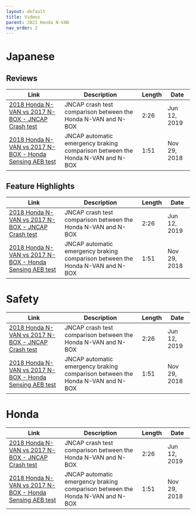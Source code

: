 ```yaml
---
layout: default
title: Videos
parent: 2021 Honda N-VAN
nav_order: 2
---
```


# Japanese

## Reviews
| Link | Description | Length | Date |
| - | - | - | - |
| [2018 Honda N-VAN vs 2017 N-BOX - JNCAP Crash test](https://www.youtube.com/watch?v=LFzXliQbjWM) | JNCAP crash test comparison between the Honda N-VAN and N-BOX | 2:26  | Jun 12, 2019 |
| [2018 Honda N-VAN vs 2017 N-BOX - Honda Sensing AEB test](https://www.youtube.com/watch?v=Nfuf4h7Arhg) | JNCAP automatic emergency braking comparison between the Honda N-VAN and N-BOX | 1:51  | Nov 29, 2018 |

## Feature Highlights

| Link | Description | Length | Date |
| - | - | - | - |
| [2018 Honda N-VAN vs 2017 N-BOX - JNCAP Crash test](https://www.youtube.com/watch?v=LFzXliQbjWM) | JNCAP crash test comparison between the Honda N-VAN and N-BOX | 2:26  | Jun 12, 2019 |
| [2018 Honda N-VAN vs 2017 N-BOX - Honda Sensing AEB test](https://www.youtube.com/watch?v=Nfuf4h7Arhg) | JNCAP automatic emergency braking comparison between the Honda N-VAN and N-BOX | 1:51  | Nov 29, 2018 |



# Safety

| Link | Description | Length | Date |
| - | - | - | - |
| [2018 Honda N-VAN vs 2017 N-BOX - JNCAP Crash test](https://www.youtube.com/watch?v=LFzXliQbjWM) | JNCAP crash test comparison between the Honda N-VAN and N-BOX | 2:26  | Jun 12, 2019 |
| [2018 Honda N-VAN vs 2017 N-BOX - Honda Sensing AEB test](https://www.youtube.com/watch?v=Nfuf4h7Arhg) | JNCAP automatic emergency braking comparison between the Honda N-VAN and N-BOX | 1:51  | Nov 29, 2018 |


# Honda

| Link | Description | Length | Date |
| - | - | - | - |
| [2018 Honda N-VAN vs 2017 N-BOX - JNCAP Crash test](https://www.youtube.com/watch?v=LFzXliQbjWM) | JNCAP crash test comparison between the Honda N-VAN and N-BOX | 2:26  | Jun 12, 2019 |
| [2018 Honda N-VAN vs 2017 N-BOX - Honda Sensing AEB test](https://www.youtube.com/watch?v=Nfuf4h7Arhg) | JNCAP automatic emergency braking comparison between the Honda N-VAN and N-BOX | 1:51  | Nov 29, 2018 |
